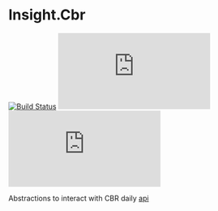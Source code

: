 Insight.Cbr
========================
[![Build Status](https://travis-ci.org/InsightAppDev/Insight.Cbr.svg?branch=master)](https://travis-ci.org/InsightAppDev/Insight.Cbr)
[![nuget version](https://img.shields.io/nuget/v/Insight.Cbr)](https://www.nuget.org/packages/Insight.Cbr/)
[![Nuget](https://img.shields.io/nuget/dt/Insight.Cbr?color=%2300000)](https://www.nuget.org/packages/Insight.Cbr/)

Abstractions to interact with CBR daily [api](https://www.cbr.ru/development/DWS/)
